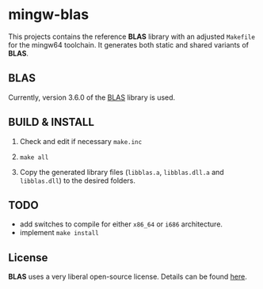# mingw-blas

This projects contains the reference __BLAS__ library with an adjusted `Makefile` for the mingw64 toolchain. It generates both static and shared variants of __BLAS__.


## BLAS

Currently, version 3.6.0 of the [BLAS](http://www.netlib.org/blas/index.html) library is used.


## BUILD & INSTALL

1. Check and edit if necessary `make.inc`

2. `make all`

3. Copy the generated library files (`libblas.a`, `libblas.dll.a` and `libblas.dll`) to the desired folders.


## TODO

* add switches to compile for either `x86_64` or `i686` architecture.
* implement `make install`


## License

__BLAS__ uses a very liberal open-source license. Details can be found [here](http://www.netlib.org/blas/index.html#_licensing).

